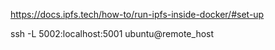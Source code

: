 https://docs.ipfs.tech/how-to/run-ipfs-inside-docker/#set-up


ssh -L 5002:localhost:5001 ubuntu@remote_host


